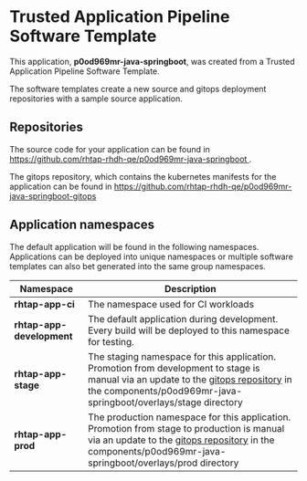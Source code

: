 # Trusted Application Pipeline Software Template

This application, **p0od969mr-java-springboot**, was created from a Trusted Application Pipeline Software Template.

The software templates create a new source and gitops deployment repositories with a sample source application. 

## Repositories

The source code for your application can be found in [https://github.com/rhtap-rhdh-qe/p0od969mr-java-springboot ](https://github.com/rhtap-rhdh-qe/p0od969mr-java-springboot ).
 
The gitops repository, which contains the kubernetes manifests for the application can be found in 
[https://github.com/rhtap-rhdh-qe/p0od969mr-java-springboot-gitops ](https://github.com/rhtap-rhdh-qe/p0od969mr-java-springboot-gitops ) 

## Application namespaces 

The default application will be found in the following namespaces. Applications can be deployed into unique namespaces or multiple software templates can also bet generated into the same group namespaces.  

|  Namespace   |  Description   |  
| -------- | -------- |
| **rhtap-app-ci** | The namespace used for CI workloads |
| **rhtap-app-development** | The default application during development. Every build will be deployed to this namespace for testing. |
| **rhtap-app-stage** | The staging namespace for this application. Promotion from development to stage is manual via an update to the [gitops repository](https://github.com/rhtap-rhdh-qe/p0od969mr-java-springboot-gitops ) in the components/p0od969mr-java-springboot/overlays/stage directory |
| **rhtap-app-prod** | The production namespace for this application. Promotion from stage to production is manual via an update to the [gitops repository](https://github.com/rhtap-rhdh-qe/p0od969mr-java-springboot-gitops ) in the components/p0od969mr-java-springboot/overlays/prod directory |
